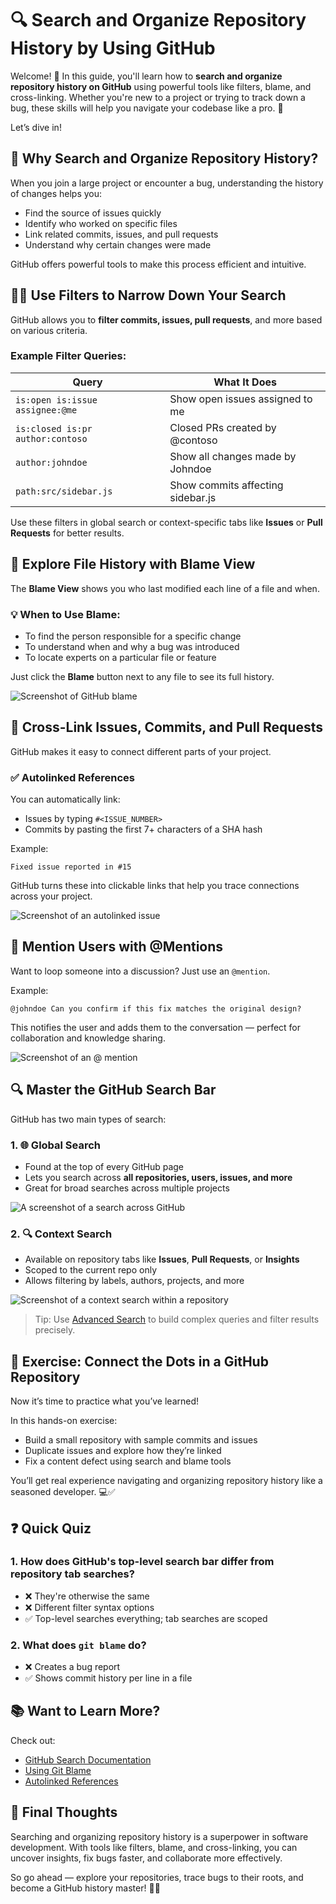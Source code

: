 # 🔍 Search and Organize Repository History by Using GitHub

Welcome! 👋 In this guide, you'll learn how to **search and organize repository history on GitHub** using powerful tools like filters, blame, and cross-linking. Whether you're new to a project or trying to track down a bug, these skills will help you navigate your codebase like a pro. 🚀

Let’s dive in!

## 🧩 Why Search and Organize Repository History?

When you join a large project or encounter a bug, understanding the history of changes helps you:
- Find the source of issues quickly
- Identify who worked on specific files
- Link related commits, issues, and pull requests
- Understand why certain changes were made

GitHub offers powerful tools to make this process efficient and intuitive.

## 🕵️‍♂️ Use Filters to Narrow Down Your Search

GitHub allows you to **filter commits, issues, pull requests**, and more based on various criteria.

### Example Filter Queries:
| Query | What It Does |
|-------|--------------|
| `is:open is:issue assignee:@me` | Show open issues assigned to me |
| `is:closed is:pr author:contoso` | Closed PRs created by @contoso |
| `author:johndoe` | Show all changes made by Johndoe |
| `path:src/sidebar.js` | Show commits affecting sidebar.js |

Use these filters in global search or context-specific tabs like **Issues** or **Pull Requests** for better results.

## 🧾 Explore File History with Blame View

The **Blame View** shows you who last modified each line of a file and when.

### 💡 When to Use Blame:
- To find the person responsible for a specific change
- To understand when and why a bug was introduced
- To locate experts on a particular file or feature

Just click the **Blame** button next to any file to see its full history.

![Screenshot of GitHub blame](https://learn.microsoft.com/en-us/training/github/search-organize-repository-history-github/media/2-github-blame.png)

## 🔗 Cross-Link Issues, Commits, and Pull Requests

GitHub makes it easy to connect different parts of your project.

### ✅ Autolinked References
You can automatically link:
- Issues by typing `#<ISSUE_NUMBER>`
- Commits by pasting the first 7+ characters of a SHA hash

Example:
```
Fixed issue reported in #15
```

GitHub turns these into clickable links that help you trace connections across your project.

![Screenshot of an autolinked issue](https://learn.microsoft.com/en-us/training/github/search-organize-repository-history-github/media/2-autolinked-issue.png)

## 📣 Mention Users with @Mentions

Want to loop someone into a discussion? Just use an `@mention`.

Example:
```
@johndoe Can you confirm if this fix matches the original design?
```

This notifies the user and adds them to the conversation — perfect for collaboration and knowledge sharing.

![Screenshot of an @ mention](https://learn.microsoft.com/en-us/training/github/search-organize-repository-history-github/media/2-user-mention.png)

## 🔍 Master the GitHub Search Bar

GitHub has two main types of search:

### 1. 🌐 Global Search
- Found at the top of every GitHub page
- Lets you search across **all repositories, users, issues, and more**
- Great for broad searches across multiple projects

![A screenshot of a search across GitHub](https://learn.microsoft.com/en-us/training/github/search-organize-repository-history-github/media/2-global-search.png)

### 2. 🔍 Context Search
- Available on repository tabs like **Issues**, **Pull Requests**, or **Insights**
- Scoped to the current repo only
- Allows filtering by labels, authors, projects, and more

![Screenshot of a context search within a repository](https://learn.microsoft.com/en-us/training/github/search-organize-repository-history-github/media/2-context-search.png)

> Tip: Use [Advanced Search](https://github.com/search/advanced) to build complex queries and filter results precisely.

## 🧪 Exercise: Connect the Dots in a GitHub Repository

Now it’s time to practice what you’ve learned!

In this hands-on exercise:
- Build a small repository with sample commits and issues
- Duplicate issues and explore how they’re linked
- Fix a content defect using search and blame tools

You’ll get real experience navigating and organizing repository history like a seasoned developer. 💻✅

## ❓ Quick Quiz

### 1. How does GitHub's top-level search bar differ from repository tab searches?
- ❌ They're otherwise the same
- ❌ Different filter syntax options
- ✅ Top-level searches everything; tab searches are scoped

### 2. What does `git blame` do?
- ❌ Creates a bug report
- ✅ Shows commit history per line in a file

## 📚 Want to Learn More?

Check out:
- [GitHub Search Documentation](https://docs.github.com/en/search-github)
- [Using Git Blame](https://docs.github.com/en/repositories/working-with-files/using-files/viewing-a-file-s-history)
- [Autolinked References](https://docs.github.com/en/get-started/writing-on-github/working-with-advanced-formatting/autolinked-references-and-urls)

## 🙌 Final Thoughts

Searching and organizing repository history is a superpower in software development. With tools like filters, blame, and cross-linking, you can uncover insights, fix bugs faster, and collaborate more effectively.

So go ahead — explore your repositories, trace bugs to their roots, and become a GitHub history master! 🎯✨
